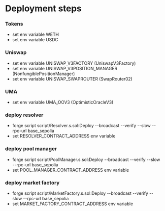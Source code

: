 # Deployment steps

### Tokens

- set env variable WETH
- set env variable USDC

### Uniswap

- set env variable UNISWAP_V3FACTORY (UniswapV3Factory)
- set env variable UNISWAP_V3POSITION_MANAGER (NonfungiblePositionManager)
- set env variable UNISWAP_SWAPROUTER (SwapRouter02)

### UMA

- set env variable UMA_OOV3 (OptimisticOracleV3)

### deploy resolver

- forge script script/Resolver.s.sol:Deploy --broadcast --verify --slow --rpc-url base_sepolia
- set RESOLVER_CONTRACT_ADDRESS env variable

### deploy pool manager

- forge script script/PoolManager.s.sol:Deploy --broadcast --verify --slow --rpc-url base_sepolia
- set POOL_MANAGER_CONTRACT_ADDRESS env variable

### deploy market factory

- forge script script/MarketFactory.s.sol:Deploy --broadcast --verify --slow --rpc-url base_sepolia
- set MARKET_FACTORY_CONTRACT_ADDRESS env variable
